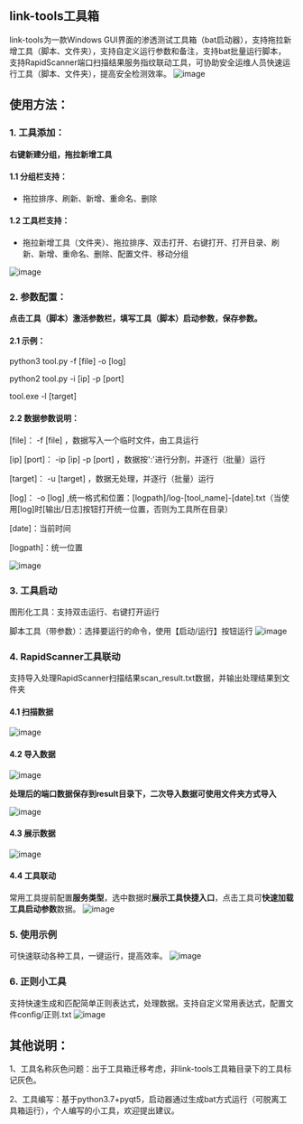 ## link-tools工具箱

link-tools为一款Windows GUI界面的渗透测试工具箱（bat启动器），支持拖拉新增工具（脚本、文件夹），支持自定义运行参数和备注，支持bat批量运行脚本，支持RapidScanner端口扫描结果服务指纹联动工具，可协助安全运维人员快速运行工具（脚本、文件夹），提高安全检测效率。
![image](https://github.com/user-attachments/assets/5f12f86c-4527-4b7a-af30-bf3e12f08665)
## 使用方法：

### 1. 工具添加：

**右键新建分组，拖拉新增工具**

#### 1.1 分组栏支持：

- 拖拉排序、刷新、新增、重命名、删除

#### 1.2 工具栏支持：

- 拖拉新增工具（文件夹）、拖拉排序、双击打开、右键打开、打开目录、刷新、新增、重命名、删除、配置文件、移动分组

![image](https://github.com/user-attachments/assets/5e365e08-804e-4e50-be83-58c2281509a7)

### 2. 参数配置：

**点击工具（脚本）激活参数栏，填写工具（脚本）启动参数，保存参数。**

#### 2.1 示例：

python3 tool.py -f [file] -o [log]

python2 tool.py -i [ip] -p [port]

tool.exe -l [target]

#### 2.2 数据参数说明：

[file]： -f [file] ，数据写入一个临时文件，由工具运行

[ip] [port]： -ip [ip] -p [port] ，数据按':'进行分割，并逐行（批量）运行

[target]： -u [target] ，数据无处理，并逐行（批量）运行

[log]： -o [log] ,统一格式和位置：[logpath]/log-[tool_name]-[date].txt（当使用[log]时[输出/日志]按钮打开统一位置，否则为工具所在目录）

[date]：当前时间

[logpath]：统一位置

![image](https://github.com/user-attachments/assets/83bdd62d-f456-4f24-bbe6-765c1e009f98)

### 3. 工具启动

图形化工具：支持双击运行、右键打开运行

脚本工具（带参数）：选择要运行的命令，使用【启动/运行】按钮运行
![image](https://github.com/user-attachments/assets/0f216f9c-a552-4bea-bc42-57caf34f6fde)

### 4. RapidScanner工具联动

支持导入处理RapidScanner扫描结果scan_result.txt数据，并输出处理结果到文件夹

#### 4.1 扫描数据
![image](https://github.com/user-attachments/assets/a789dd9a-9f76-4070-88ef-17a7f5097360)


#### 4.2 导入数据
![image](https://github.com/user-attachments/assets/6bb0895f-9035-4ea6-930b-4f4291f805c5)

**处理后的端口数据保存到result目录下，二次导入数据可使用文件夹方式导入**

![image](https://github.com/user-attachments/assets/39a791b8-cf64-4dc0-9f8e-5abb98ab372f)
#### 4.3 展示数据
![image](https://github.com/user-attachments/assets/588129e6-0479-4024-996c-82ca968cf2b0)


#### 4.4 工具联动
常用工具提前配置**服务类型**，选中数据时**展示工具快捷入口**，点击工具可**快速加载工具启动参数**数据。
![image](https://github.com/user-attachments/assets/63dbe486-ef37-4c0e-8a88-7a2763de8ecc)

### 5. 使用示例

可快速联动各种工具，一键运行，提高效率。
![image](https://github.com/user-attachments/assets/c0ed33cd-adbe-4d88-aa11-42f5328f4a53)

### 6. 正则小工具

支持快速生成和匹配简单正则表达式，处理数据。支持自定义常用表达式，配置文件config/正则.txt
![image](https://github.com/user-attachments/assets/2edf0b44-c516-4b03-a3bd-0c92b477e57b)

## 其他说明：

1、工具名称灰色问题：出于工具箱迁移考虑，非link-tools工具箱目录下的工具标记灰色。

2、工具编写：基于python3.7+pyqt5，启动器通过生成bat方式运行（可脱离工具箱运行），个人编写的小工具，欢迎提出建议。
